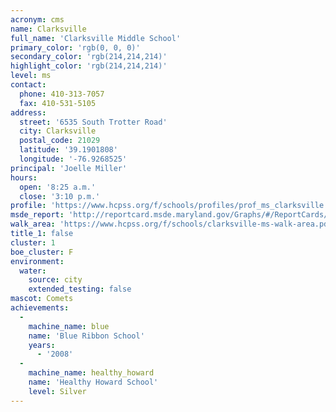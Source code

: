 ```yaml
---
acronym: cms
name: Clarksville
full_name: 'Clarksville Middle School'
primary_color: 'rgb(0, 0, 0)'
secondary_color: 'rgb(214,214,214)'
highlight_color: 'rgb(214,214,214)'
level: ms
contact:
  phone: 410-313-7057
  fax: 410-531-5105
address:
  street: '6535 South Trotter Road'
  city: Clarksville
  postal_code: 21029
  latitude: '39.1901808'
  longitude: '-76.9268525'
principal: 'Joelle Miller'
hours:
  open: '8:25 a.m.'
  close: '3:10 p.m.'
profile: 'https://www.hcpss.org/f/schools/profiles/prof_ms_clarksville.pdf'
msde_report: 'http://reportcard.msde.maryland.gov/Graphs/#/ReportCards/ReportCardSchool/1//1/13/0521/'
walk_area: 'https://www.hcpss.org/f/schools/clarksville-ms-walk-area.pdf'
title_1: false
cluster: 1
boe_cluster: F
environment:
  water:
    source: city
    extended_testing: false
mascot: Comets
achievements:
  -
    machine_name: blue
    name: 'Blue Ribbon School'
    years:
      - '2008'
  -
    machine_name: healthy_howard
    name: 'Healthy Howard School'
    level: Silver
---
```


